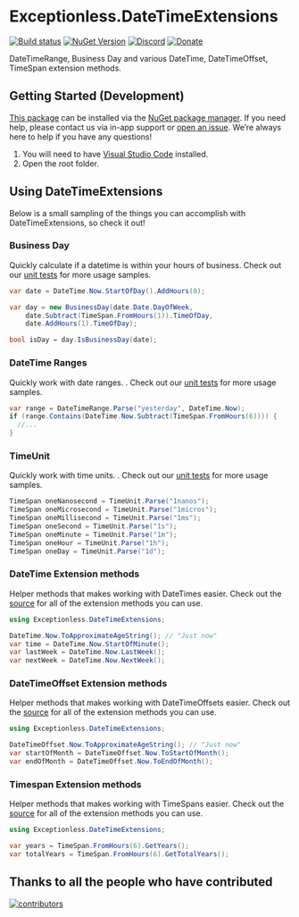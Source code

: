 # Exceptionless.DateTimeExtensions

[![Build status](https://github.com/Exceptionless/Exceptionless.DateTimeExtensions/workflows/Build/badge.svg)](https://github.com/Exceptionless/Exceptionless.DateTimeExtensions/actions)
[![NuGet Version](http://img.shields.io/nuget/v/Exceptionless.DateTimeExtensions.svg?style=flat)](https://www.nuget.org/packages/Exceptionless.DateTimeExtensions/)
[![Discord](https://img.shields.io/discord/715744504891703319)](https://discord.gg/6HxgFCx)
[![Donate](https://img.shields.io/badge/donorbox-donate-blue.svg)](https://donorbox.org/exceptionless?recurring=true)

DateTimeRange, Business Day and various DateTime, DateTimeOffset, TimeSpan extension methods.

## Getting Started (Development)

[This package](https://www.nuget.org/packages/Exceptionless.DateTimeExtensions/) can be installed via the [NuGet package manager](https://docs.nuget.org/consume/Package-Manager-Dialog). If you need help, please contact us via in-app support or [open an issue](https://github.com/exceptionless/Exceptionless.DateTimeExtensions/issues/new). We’re always here to help if you have any questions!

1. You will need to have [Visual Studio Code](https://code.visualstudio.com/) installed.
2. Open the root folder.

## Using DateTimeExtensions

Below is a small sampling of the things you can accomplish with DateTimeExtensions, so check it out!

### Business Day

Quickly calculate if a datetime is within your hours of business. Check out our [unit tests](https://github.com/exceptionless/Exceptionless.DateTimeExtensions/blob/main/tests/Exceptionless.DateTimeExtensions.Tests/BusinessDayTests.cs) for more usage samples.

```csharp
var date = DateTime.Now.StartOfDay().AddHours(8);

var day = new BusinessDay(date.Date.DayOfWeek,
    date.Subtract(TimeSpan.FromHours(1)).TimeOfDay,
    date.AddHours(1).TimeOfDay);

bool isDay = day.IsBusinessDay(date);
```

### DateTime Ranges

Quickly work with date ranges. . Check out our [unit tests](https://github.com/exceptionless/Exceptionless.DateTimeExtensions/blob/main/tests/Exceptionless.DateTimeExtensions.Tests/DateTimeRangeTests.cs) for more usage samples.

```csharp
var range = DateTimeRange.Parse("yesterday", DateTime.Now);
if (range.Contains(DateTime.Now.Subtract(TimeSpan.FromHours(6)))) {
  //...
}
```

### TimeUnit

Quickly work with time units. . Check out our [unit tests](https://github.com/exceptionless/Exceptionless.DateTimeExtensions/blob/main/tests/Exceptionless.DateTimeExtensions.Tests/TimeUnitTests.cs) for more usage samples.

```csharp
TimeSpan oneNanosecond = TimeUnit.Parse("1nanos");
TimeSpan oneMicrosecond = TimeUnit.Parse("1micros");
TimeSpan oneMillisecond = TimeUnit.Parse("1ms");
TimeSpan oneSecond = TimeUnit.Parse("1s");
TimeSpan oneMinute = TimeUnit.Parse("1m");
TimeSpan oneHour = TimeUnit.Parse("1h");
TimeSpan oneDay = TimeUnit.Parse("1d");
```

### DateTime Extension methods

Helper methods that makes working with DateTimes easier.  Check out the [source](https://github.com/exceptionless/Exceptionless.DateTimeExtensions/blob/main/src/Exceptionless.DateTimeExtensions/DateTimeExtensions.cs) for all of the extension methods you can use.

```csharp
using Exceptionless.DateTimeExtensions;

DateTime.Now.ToApproximateAgeString(); // "Just now"
var time = DateTime.Now.StartOfMinute();
var lastWeek = DateTime.Now.LastWeek();
var nextWeek = DateTime.Now.NextWeek();
```

### DateTimeOffset Extension methods

Helper methods that makes working with DateTimeOffsets easier.  Check out the [source](https://github.com/exceptionless/Exceptionless.DateTimeExtensions/blob/master/src/Exceptionless.DateTimeExtensions/DateTimeOffsetExtensions.cs) for all of the extension methods you can use.

```csharp
using Exceptionless.DateTimeExtensions;

DateTimeOffset.Now.ToApproximateAgeString(); // "Just now"
var startOfMonth = DateTimeOffset.Now.ToStartOfMonth();
var endOfMonth = DateTimeOffset.Now.ToEndOfMonth();
```

### Timespan Extension methods

Helper methods that makes working with TimeSpans easier.  Check out the [source](https://github.com/exceptionless/Exceptionless.DateTimeExtensions/blob/main/src/Exceptionless.DateTimeExtensions/TimeSpanExtensions.cs) for all of the extension methods you can use.

```csharp
using Exceptionless.DateTimeExtensions;

var years = TimeSpan.FromHours(6).GetYears();
var totalYears = TimeSpan.FromHours(6).GetTotalYears();
```

## Thanks to all the people who have contributed

[![contributors](https://contributors-img.web.app/image?repo=exceptionless/Exceptionless.DateTimeExtensions)](https://github.com/exceptionless/Exceptionless.DateTimeExtensions/graphs/contributors)
